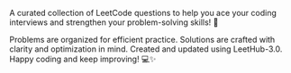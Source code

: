 A curated collection of LeetCode questions to help you ace your coding interviews and strengthen your problem-solving skills! 🚀

Problems are organized for efficient practice.
Solutions are crafted with clarity and optimization in mind.
Created and updated using LeetHub-3.0.
Happy coding and keep improving! 💻✨


